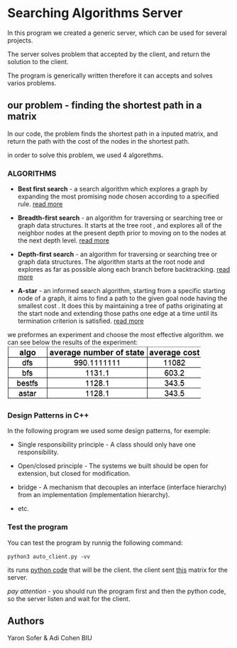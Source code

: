 # Searching Algorithms Server
In this program we created a generic server, which can be used for several projects.

The server solves problem that accepted by the client, and return the solution to the client.

The program is generically written therefore it can accepts and solves varios problems.

## our problem - finding the shortest path in a matrix

In our code, the problem finds the shortest path in a inputed matrix, and return the path with the cost of the nodes in the shortest path.

in order to solve this problem, we used 4 algorethms.


### ALGORITHMS

* **Best first search** - a search algorithm which explores a graph by expanding the most promising node chosen according to a specified rule. 
[read more](https://en.wikipedia.org/wiki/Best-first_search) 

* **Breadth-first search** - an algorithm for traversing or searching tree or graph data structures. It starts at the tree root , and explores all of the neighbor nodes at the present depth prior to moving on to the nodes at the next depth level. [read more](https://en.wikipedia.org/wiki/Breadth-first_search)

* **Depth-first search** -  an algorithm for traversing or searching tree or graph data structures. The algorithm starts at the root node  and explores as far as possible along each branch before backtracking. [read more](https://en.wikipedia.org/wiki/Depth-first_search)

* **A-star** - an informed search algorithm, starting from a specific starting node of a graph, it aims to find a path to the given goal node having the smallest cost . It does this by maintaining a tree of paths originating at the start node and extending those paths one edge at a time until its termination criterion is satisfied. [read more](https://en.wikipedia.org/wiki/A*_search_algorithm)

we preformes an experiment and choose the most effective algorithm.
we can see below the results of the experiment:
![the table](https://github.com/adi-cohen/part2/blob/master/ALGO.jpg)

### Design Patterns in C++

In the following program we used some design patterns, for exemple:

* Single responsibility principle - A class should only have one responsibility.

* Open/closed principle - The systems we built should be open for extension, but closed for modification. 

* bridge - A mechanism that decouples an interface (interface hierarchy) from an implementation (implementation hierarchy).

* etc.

### Test the program

You can test the program by runnig the following command:

```
python3 auto_client.py -vv
```
its runs [python code](https://github.com/adi-cohen/part2/blob/master/auto_client.py) that will be the client.
the client sent [this](https://github.com/adi-cohen/part2/blob/master/matrix_test_in.txt) matrix for the server.

 *pay attention* - you should run the program first and then the python code, so the server listen and wait for the client.

## Authors

Yaron Sofer & Adi Cohen
 BIU
